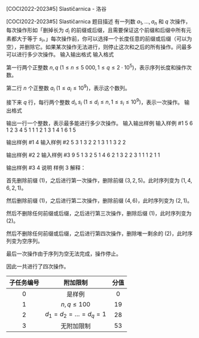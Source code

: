 



[COCI2022-2023#5] Slastičarnica - 洛谷














[COCI2022-2023#5] Slastičarnica
题目描述
有一列数 $a_1,\ldots,a_n$ 和 $q$ 次操作，每次操作形如「删掉长为 $d_i$ 的前缀或后缀，且需要保证这个前缀和后缀中所有元素都大于等于 $s_i$。」每次操作前，你可以选择一个长度任意的前缀或后缀（可以为空），并删除它。如果某次操作无法进行，则停止这次和之后的所有操作。问最多可以进行多少次操作。
输入输出格式
输入格式

第一行两个正整数 $n,q\ (1\le n\le 5\ 000,1\le q\le 2\cdot 10^5)$，表示序列长度和操作次数。

第二行 $n$ 个正整数 $a_i\ (1\le a_i\le 10^9)$，表示这个数列。

接下来 $q$ 行，每行两个整数 $d_i,s_i\ (1\le d_i\le n,1\le s_i\le 10^9)$，表示一次操作。
输出格式

输出一行一个整数，表示最多能进行多少次操作。
输入输出样例
输入样例 #1
5 6
1 2 3 4 5
1 1
1 2
1 3
1 4
1 6
1 5

输出样例 #1
4
输入样例 #2
5 3
1 3 2 2 1
3 1
1 3
2 2

输出样例 #2
2
输入样例 #3
9 5
1 3 2 5 1 4 6 2 1
3 2
2 3
1 1
1 2
1 1

输出样例 #3
4
说明
样例 $3$ 解释：

首先删除前缀 $(1)$，之后进行第一次操作，删除前缀 $(3,2,5)$。此时序列变为 $(1,4,6,2,1)$。

然后删除前缀 $(1)$，之后进行第二次操作，删除前缀 $(4,6)$，此时序列变为 $(2,1)$。

然后不删除任何前缀或后缀，之后进行第三次操作，删除后缀 $(1)$，此时序列变为 $(2)$。

然后不删除任何前缀或后缀，之后进行第四次操作，删除唯一剩余的 $(2)$，此时序列变为空序列。

最后一次操作由于序列为空无法完成，操作停止。

因此一共进行了四次操作。

|子任务编号|	附加限制|	分值|
|:-:|:-:|:-:|
|$0$|	是样例|	$0$|
|$1$|	$n,q\le 100$|	$19$|
|$2$|	$d_1=d_2=\ldots=d_q=1$|	$28$|
|$3$|	无附加限制|	$53$|






